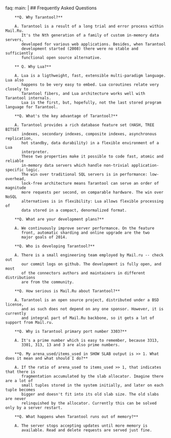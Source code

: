 faq:
    main: |
        ## Frequently Asked Questions

        **Q. Why Tarantool?**

        A. Tarantool is a result of a long trial and error process within Mail.Ru.
           It's the Nth generation of a family of custom in-memory data servers,
           developed for various web applications. Besides, when Tarantool
           development started (2008) there were no stable and sufficiently
           functional open source alternative.

        ** Q. Why Lua?**

        A. Lua is a ligthweight, fast, extensible multi-paradigm language. Lua also
           happens to be very easy to embed. Lua coroutines relate very closely to
           Tarantool fibers, and Lua architecture works well with Tarantool internals.
           Lua is the first, but, hopefully, not the last stored program language for Tarantool.

        **Q. What's the key advantage of Tarantool?**

        A. Tarantool provides a rich database feature set (HASH, TREE BITSET
           indexes, secondary indexes, composite indexes, asynchronous replication,
           hot standby, data durability) in a flexible environment of a Lua
           interpreter.
           These two properties make it possible to code fast, atomic and reliable
           in-memory data servers which handle non-trivial application-specific logic.
           The win over traditional SQL servers is in performance: low-overhead,
           lock-free architecture means Tarantool can serve an order of magnitude
           more requests per second, on comparable hardware. The win over NoSQL
           alternatives is in flexibility: Lua allows flexible processing of
           data stored in a compact, denormalized format.

        **Q. What are your development plans?**

        A. We continuously improve server performance. On the feature
           front, automatic sharding and online upgrade are the two
           major goals of 2014.

        **Q. Who is developing Tarantool?**

        A. There is a small engineering team employed by Mail.ru -- check out
           our commit logs on github. The development is fully open, and most
           of the connectors authors and maintainers in different distributions
           are from the community.

        **Q. How serious is Mail.Ru about Tarantool?**

        A. Tarantool is an open source project, distributed under a BSD license,
           and as such does not depend on any one sponsor. However, it is currently
           and integral part of Mail.Ru backbone, so it gets a lot of support from Mail.ru.

        **Q. Why is Tarantool primary port number 3303?**

        A. It's a prime number which is easy to remember, because 3313,
           3301, 313, 13 and 3 are also prime numbers.

        **Q. My arena_used/items_used in SHOW SLAB output is >> 1. What does it mean and what should I do?**

        A. If the ratio of arena_used to items_used >> 1, that indicates that there is
           fragmentation accumulated by the slab allocator. Imagine there are a lot of
           small tuples stored in the system initially, and later on each tuple becomes
           bigger and doesn't fit into its old slab size. The old slabs are never
           relinquished by the allocator. Currently this can be solved only by a server restart.

        **Q. What happens when Tarantool runs out of memory?**

        A. The server stops accepting updates until more memory is
           available. Read and delete requests are served just fine.

